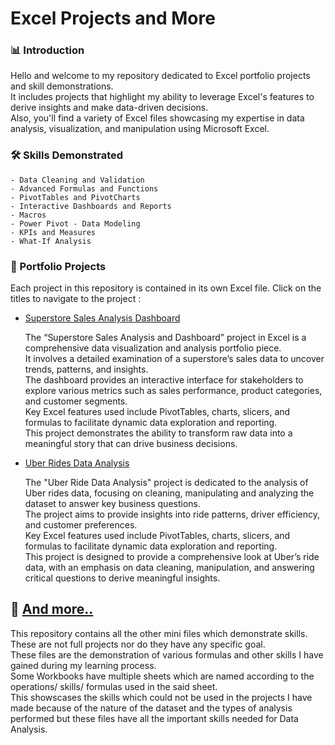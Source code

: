 # Excel Projects and More

### 📊 Introduction

Hello and welcome to my repository dedicated to Excel portfolio projects and skill demonstrations. 
<br>
It includes projects that highlight my ability to leverage Excel's features to derive insights and make data-driven decisions. 
<br>
Also, you'll find a variety of Excel files showcasing my expertise in data analysis, visualization, and manipulation using Microsoft Excel.

### 🛠 Skills Demonstrated

    - Data Cleaning and Validation
    - Advanced Formulas and Functions
    - PivotTables and PivotCharts
    - Interactive Dashboards and Reports
    - Macros
    - Power Pivot - Data Modeling
    - KPIs and Measures
    - What-If Analysis

### 📁 Portfolio Projects

Each project in this repository is contained in its own Excel file. Click on the titles to navigate to the project :

- [Superstore Sales Analysis Dashboard](https://github.com/din3shn/DA_Portfolio_Proj/blob/main/Excel_Projects_and_More/Superstore_Dashboard/Superstore_Sales_Dashboard.xlsx)
    
  The “Superstore Sales Analysis and Dashboard” project in Excel is a comprehensive data visualization and analysis portfolio piece.<br>
  It involves a detailed examination of a superstore’s sales data to uncover trends, patterns, and insights.<br>
  The dashboard provides an interactive interface for stakeholders to explore various metrics such as sales performance, product categories, and customer segments.<br>
  Key Excel features used include PivotTables, charts, slicers, and formulas to facilitate dynamic data exploration and reporting.<br>
  This project demonstrates the ability to transform raw data into a meaningful story that can drive business decisions.<br>

- [Uber Rides Data Analysis](https://github.com/din3shn/DA_Portfolio_Proj/blob/main/Excel_Projects_and_More/Uber_Rides_Analysis/uber.xlsx)

    The "Uber Ride Data Analysis" project is dedicated to the analysis of Uber rides data, focusing on cleaning, manipulating 
    and analyzing the dataset to answer key business questions. <br> The project aims to provide insights into ride patterns, driver efficiency, and customer           preferences. <br> 
    Key Excel features used include PivotTables, charts, slicers, and formulas to facilitate dynamic data exploration and reporting.<br>
    This project is designed to provide a comprehensive look at Uber’s ride data, with an emphasis on data cleaning, manipulation, and answering critical questions to derive meaningful insights. <br>

## 📁 [And more..](https://github.com/din3shn/DA_Portfolio_Proj/tree/main/Excel_Projects_and_More/More_Excel)

This repository contains all the other mini files which demonstrate skills. These are not full projects nor do they have any specific goal.<br>
These files are the demonstration of various formulas and other skills I have gained during my learning process. <br>
Some Workbooks have multiple sheets which are named according to the operations/ skills/ formulas used in the said sheet.<br>
This showscases the skills which could not be used in the projects I have made because of the nature of the dataset and the types of analysis performed but these files have all the important skills needed for Data Analysis.
